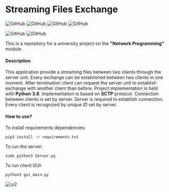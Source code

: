 # Streaming Files Exchange
![GitHub](https://img.shields.io/github/license/lothar1998/PS_Project) ![GitHub](https://img.shields.io/github/languages/top/lothar1998/PS_Project)  ![GitHub](https://img.shields.io/github/v/tag/lothar1998/PS_Project)  ![GitHub](https://img.shields.io/github/languages/code-size/lothar1998/PS_Project?color=yellow)

![GitHub](https://img.shields.io/github/stars/lothar1998/PS_Project?style=social) ![GitHub](https://img.shields.io/github/forks/lothar1998/PS_Project?style=social)

This is a repository for a university project on the **"Network Programming"** module.

#### Description
This application provide a streaming files between two clients through the server unit. Every exchange can be established between two clients in one moment. After termination client can request the server unit to establish exchange with another client than before.
Project implementation is held with **Python 3.8**. Implementation is based on **SCTP** protocol.
Connection between clients is set by server. Server is required to establish connection. Every client is recognized by unique *ID* set by server. 



#### How to use?
To install requirements dependencies:

``pip3 install -r requirements.txt``

To run the server:

``sudo python3 Server.py``

To run client GUI:

``python3 gui_main.py``


![ui2](https://user-images.githubusercontent.com/33781380/72993778-40679200-3df6-11ea-883b-689ad3bcc6a3.png)




